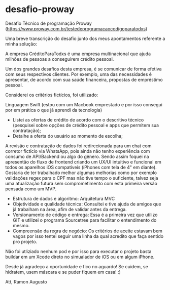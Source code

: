 # desafio-proway
Desafio Técnico de programação Proway (https://www.proway.com.br/testedeprogramacaocodigoparatodxs)

Uma breve transcrição do desafio junto dos meus apontamentos referente a minha solução:

A empresa CréditoParaTodxs é uma empresa multinacional que ajuda milhões de pessoas a conseguirem crédito pessoal.

Um dos grandes desafios desta empresa, é se comunicar de forma efetiva com seus respectivos clientes. Por exemplo, uma das necessidades é apresentar, de acordo com sua saúde financeira, propostas de empréstimo pessoal.

Considerei os critérios fictícios, foi utilizado:

Linguagem Swift (estou com um Macbook emprestado e por isso consegui por em prática o que já aprendi da tecnologia)

 - Listei as ofertas de crédito de acordo com o descritivo técnico (pesquisei sobre opções de crédito pessoal e apps que permitem sua contratação);
 - Detalhe a oferta do usuário ao momento de escolha;

A revisão e contratação de dados foi redirecionada para um chat com corretor fictício via WhatsApp, pois ainda não tenho experiência com consumo de API/Backend ou algo do gênero. Sendo assim foquei na apresentão do fluxo de frontend criando um UX/UI intuitivo e funcional em todos os aparelhos iOS compatíveis (iPhones com tela de 4" em diante). Gostaria de ter trabalhado melhor algumas melhorias como por exemplo validações regex para o CPF mas não tive tempo o suficiente, talvez seja uma atualização futura sem comprometimento com esta primeira versão pensada como um MVP.

- Estrutura de dados e algoritmo: Arquitetura MVC
- Objetividade e qualidade técnica: Consultei e tive ajuda de amigos que já trabalham na área, afim de validar antes da entrega.
- Versionamento de código e entrega: Essa é a primeira vez que utilizo GIT e utilizei o programa Sourcetree para facilitar o entendimento do mesmo.
- Compreensão da regra de negócio: Os critérios de aceite estavam bem vagos por isso tentei seguir uma linha da qual acredito que faça sentido pro projeto.

Não foi utliziado nenhum pod e por isso para executar o projeto basta buildar em um Xcode direto no simualador de iOS ou em algum iPhone.

Desde já agradeço a oportunidade e fico no aguardo! Se cuidem, se hidratem, usem máscara e se puder fiquem em casa! :)

Att,
Ramon Augusto
